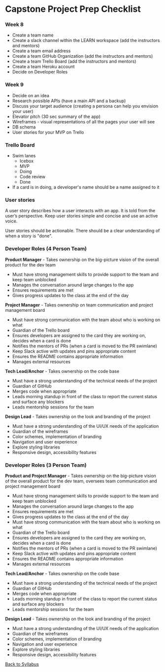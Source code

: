 # Capstone Project Prep Checklist

### Week 8
- Create a team name
- Create a slack channel within the LEARN workspace (add the instructors and mentors)
- Create a team email address
- Create a team GitHub Organization (add the instructors and mentors)
- Create a team Trello Board (add the instructors and mentors)
- Create a team Heroku account
- Decide on Developer Roles

### Week 9
- Decide on an idea
- Research possible APIs (have a main API and a backup)
- Discuss your target audience (creating a persona can help you envision your user)
- Elevator pitch (30 sec summary of the app)
- Wireframes - visual representations of all the pages your user will see
- DB schema
- User stories for your MVP on Trello

### Trello Board
- Swim lanes
  - Icebox
  - MVP
  - Doing
  - Code review
  - Done
- If a card is in doing, a developer's name should be a name assigned to it

### User stories
A user story describes how a user interacts with an app. It is told from the user’s perspective. Keep user stories simple and concise and use an active voice.

User stories should be actionable. There should be a clear understanding of when a story is "done".

### Developer Roles (4 Person Team)
**Product Manager** - Takes ownership on the big-picture vision of the overall product for the dev team
- Must have strong management skills to provide support to the team and keep team unblocked
- Manages the conversation around large changes to the app
- Ensures requirements are met
- Gives progress updates to the class at the end of the day

**Project Manager** - Takes ownership on team communication and project management board
- Must have strong communication with the team about who is working on what
- Guardian of the Trello board
- Ensures developers are assigned to the card they are working on, decides when a card is done
- Notifies the mentors of PRs (when a card is moved to the PR swimlane)
- Keep Slack active with updates and pins appropriate content
- Ensures the README contains appropriate information
- Manages external resources

**Tech Lead/Anchor** - Takes ownership on the code base
- Must have a strong understanding of the technical needs of the project
- Guardian of GitHub
- Merges code when appropriate
- Leads morning standup in front of the class to report the current status and surface any blockers
- Leads mentorship sessions for the team

**Design Lead** - Takes ownership on the look and branding of the project
- Must have a strong understanding of the UI/UX needs of the application
- Guardian of the wireframes
- Color schemes, implementation of branding
- Navigation and user experience
- Explore styling libraries
- Responsive design, accessibility features

### Developer Roles (3 Person Team)
**Product and Project Manager** - Takes ownership on the big-picture vision of the overall product for the dev team, oversees team communication and project management board
- Must have strong management skills to provide support to the team and keep team unblocked
- Manages the conversation around large changes to the app
- Ensures requirements are met
- Gives progress updates to the class at the end of the day
- Must have strong communication with the team about who is working on what
- Guardian of the Trello board
- Ensures developers are assigned to the card they are working on, decides when a card is done
- Notifies the mentors of PRs (when a card is moved to the PR swimlane)
- Keep Slack active with updates and pins appropriate content
- Ensures the README contains appropriate information
- Manages external resources

**Tech Lead/Anchor** - Takes ownership on the code base
- Must have a strong understanding of the technical needs of the project
- Guardian of GitHub
- Merges code when appropriate
- Leads morning standup in front of the class to report the current status and surface any blockers
- Leads mentorship sessions for the team

**Design Lead** - Takes ownership on the look and branding of the project
- Must have a strong understanding of the UI/UX needs of the application
- Guardian of the wireframes
- Color schemes, implementation of branding
- Navigation and user experience
- Explore styling libraries
- Responsive design, accessibility features


[ Back to Syllabus ](../README.md#unit-ten-capstone-project-mvp)
